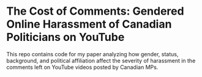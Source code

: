 # The Cost of Comments: Gendered Online Harassment of Canadian Politicians on YouTube

This repo contains code for my paper analyzing how gender, status, background, and political affiliation affect the severity of harassment in the comments left on YouTube videos posted by Canadian MPs.